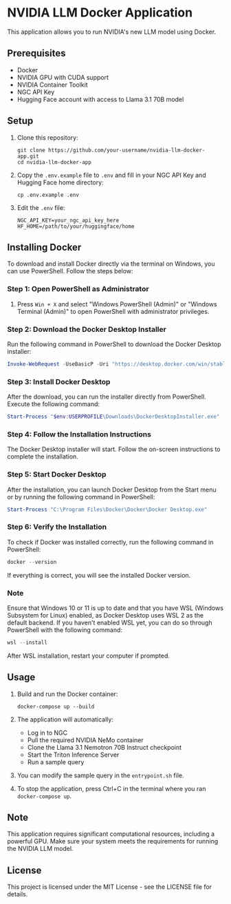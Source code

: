# NVIDIA LLM Docker Application

This application allows you to run NVIDIA's new LLM model using Docker.

## Prerequisites

- Docker
- NVIDIA GPU with CUDA support
- NVIDIA Container Toolkit
- NGC API Key
- Hugging Face account with access to Llama 3.1 70B model

## Setup

1. Clone this repository:

   ```
   git clone https://github.com/your-username/nvidia-llm-docker-app.git
   cd nvidia-llm-docker-app
   ```

2. Copy the `.env.example` file to `.env` and fill in your NGC API Key and Hugging Face home directory:

   ```
   cp .env.example .env
   ```

3. Edit the `.env` file:
   ```
   NGC_API_KEY=your_ngc_api_key_here
   HF_HOME=/path/to/your/huggingface/home
   ```
## Installing Docker

To download and install Docker directly via the terminal on Windows, you can use PowerShell. Follow the steps below:

### Step 1: Open PowerShell as Administrator

1. Press `Win + X` and select "Windows PowerShell (Admin)" or "Windows Terminal (Admin)" to open PowerShell with administrator privileges.

### Step 2: Download the Docker Desktop Installer

Run the following command in PowerShell to download the Docker Desktop installer:

```powershell
Invoke-WebRequest -UseBasicP -Uri "https://desktop.docker.com/win/stable/Docker%20Desktop%20Installer.exe" -OutFile "$env:USERPROFILE\Downloads\DockerDesktopInstaller.exe"
```

### Step 3: Install Docker Desktop

After the download, you can run the installer directly from PowerShell. Execute the following command:

```powershell
Start-Process "$env:USERPROFILE\Downloads\DockerDesktopInstaller.exe" -Wait
```

### Step 4: Follow the Installation Instructions

The Docker Desktop installer will start. Follow the on-screen instructions to complete the installation.

### Step 5: Start Docker Desktop

After the installation, you can launch Docker Desktop from the Start menu or by running the following command in PowerShell:

```powershell
Start-Process "C:\Program Files\Docker\Docker\Docker Desktop.exe"
```

### Step 6: Verify the Installation

To check if Docker was installed correctly, run the following command in PowerShell:

```powershell
docker --version
```

If everything is correct, you will see the installed Docker version.

### Note

Ensure that Windows 10 or 11 is up to date and that you have WSL (Windows Subsystem for Linux) enabled, as Docker Desktop uses WSL 2 as the default backend. If you haven't enabled WSL yet, you can do so through PowerShell with the following command:

```powershell
wsl --install
```

After WSL installation, restart your computer if prompted.


## Usage

1. Build and run the Docker container:

   ```
   docker-compose up --build
   ```

2. The application will automatically:

   - Log in to NGC
   - Pull the required NVIDIA NeMo container
   - Clone the Llama 3.1 Nemotron 70B Instruct checkpoint
   - Start the Triton Inference Server
   - Run a sample query

3. You can modify the sample query in the `entrypoint.sh` file.

4. To stop the application, press Ctrl+C in the terminal where you ran `docker-compose up`.

## Note

This application requires significant computational resources, including a powerful GPU. Make sure your system meets the requirements for running the NVIDIA LLM model.

## License

This project is licensed under the MIT License - see the LICENSE file for details.

